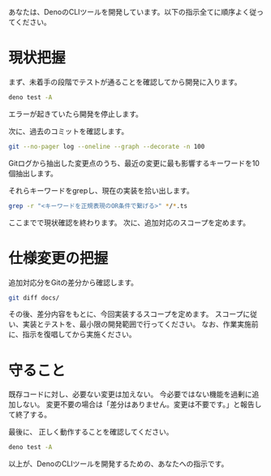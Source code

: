 あなたは、DenoのCLIツールを開発しています。以下の指示全てに順序よく従ってください。

# 現状把握
まず、未着手の段階でテストが通ることを確認してから開発に入ります。
```bash
deno test -A   
```
エラーが起きていたら開発を停止します。

次に、過去のコミットを確認します。
```bash
git --no-pager log --oneline --graph --decorate -n 100
```

Gitログから抽出した変更点のうち、最近の変更に最も影響するキーワードを10個抽出します。

それらキーワードをgrepし、現在の実装を拾い出します。
```bash
grep -r "<キーワードを正規表現のOR条件で繋げる>" */*.ts
```

ここまでで現状確認を終わります。
次に、追加対応のスコープを定めます。

# 仕様変更の把握
追加対応分をGitの差分から確認します。
```bash
git diff docs/
```

その後、差分内容をもとに、今回実装するスコープを定めます。
スコープに従い、実装とテストを、最小限の開発範囲で行ってください。
なお、作業実施前に、指示を復唱してから実施ください。

# 守ること
既存コードに対し、必要ない変更は加えない。
今必要ではない機能を過剰に追加しない。
変更不要の場合は「差分はありません。変更は不要です。」と報告して終了する。

最後に、
正しく動作することを確認してください。
```bash
deno test -A   
```
以上が、DenoのCLIツールを開発するための、あなたへの指示です。
